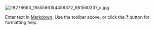![28278663_1955566154458372_981560337_o.jpg]({{site.baseurl}}/images/28278663_1955566154458372_981560337_o.jpg)

Enter text in [Markdown](http://daringfireball.net/projects/markdown/). Use the toolbar above, or click the **?** button for formatting help.
